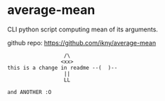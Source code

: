 # average-mean
CLI python script computing mean of its arguments.

github repo: https://github.com/ikny/average-mean
```
			      /\
			     <xx>
this is a change in readme --(  )--
			      ||
			      LL

and ANOTHER :O
```
